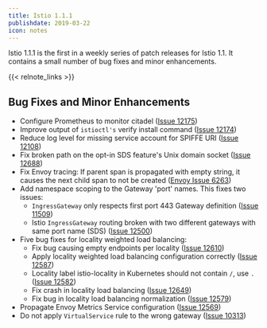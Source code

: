 ```yaml
---
title: Istio 1.1.1
publishdate: 2019-03-22
icon: notes
---
```


Istio 1.1.1 is the first in a weekly series of patch releases for Istio 1.1.  It contains a small number of bug fixes and minor enhancements.

{{< relnote_links >}}

## Bug Fixes and Minor Enhancements

- Configure Prometheus to monitor citadel ([Issue 12175](https://github.com/istio/istio/pull/12175))
- Improve output of `istioctl's` verify install command ([Issue 12174](https://github.com/istio/istio/pull/12174))
- Reduce log level for missing service account for SPIFFE URI ([Issue 12108](https://github.com/istio/istio/issues/12108))
- Fix broken path on the opt-in SDS feature's Unix domain socket ([Issue 12688](https://github.com/istio/istio/pull/12688))
- Fix Envoy tracing: If parent span is propagated with empty string, it causes the next child span to not be created ([Envoy Issue 6263](https://github.com/envoyproxy/envoy/pull/6263))
- Add namespace scoping to the Gateway 'port' names.  This fixes two issues:
   - `IngressGateway` only respects first port 443 Gateway definition ([Issue 11509](https://github.com/istio/istio/issues/11509))
   - Istio `IngressGateway` routing broken with two different gateways with same port name (SDS) ([Issue 12500](https://github.com/istio/istio/issues/12500))
- Five bug fixes for locality weighted load balancing:
   - Fix bug causing empty endpoints per locality ([Issue 12610](https://github.com/istio/istio/issues/12610))
   - Apply locality weighted load balancing configuration correctly ([Issue 12587](https://github.com/istio/istio/issues/12587))
   - Locality label istio-locality in Kubernetes should not contain `/`, use `.` ([Issue 12582](https://github.com/istio/istio/issues/12582))
   - Fix crash in locality load balancing ([Issue 12649](https://github.com/istio/istio/pull/12649))
   - Fix bug in locality load balancing normalization ([Issue 12579](https://github.com/istio/istio/pull/12579))
- Propagate Envoy Metrics Service configuration ([Issue 12569](https://github.com/istio/istio/issues/12569))
- Do not apply `VirtualService` rule to the wrong gateway ([Issue 10313](https://github.com/istio/istio/issues/10313))

